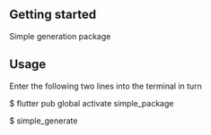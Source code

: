 
## Getting started
Simple generation package

## Usage

Enter the following two lines into the terminal in turn

$ flutter pub global activate simple_package

$ simple_generate

